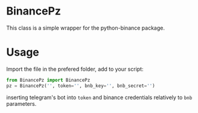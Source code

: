 # BinancePz

This class is a simple wrapper for the python-binance package.

# Usage
Import the file in the prefered folder,
add to your script: 

```python 
from BinancePz import BinancePz
pz = BinancePz('', token='', bnb_key='', bnb_secret='')
```

inserting telegram's bot into `token` and binance credentials relatively to `bnb` parameters.
